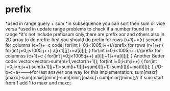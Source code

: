 # prefix
*used in range query + sum
*in subsequence you can sort then sum or vice versa 
*used in update range problems to check if a number found in a range
*it's not include prefixsum only,there are prefix xor and others also
in 2D array to do prefix:
first you should do prefix for rows (r+1)+=(r)
second for columns (c+1)+=c
code:
for(int i=0;i<1005;i++)//prefix for rows (r+1)+r
        {
            for(int j=0;j<1005;j++)
            a[i+1][j]+=a[i][j];
        }
         for(int i=0;i<1005;i++)//prefix for columnss (c+1)+c
        {
            for(int j=0;j<1005;j++)
            a[i][j+1]+=a[i][j];
        }
 Another Better code:
 vector<vector<int>>sum(m+1,vector<int>(n+1));
         for(int i=0;i<m;i++)
         {
             for(int j=0;j<n;j++)
                 sum[i+1][j+1]=sum[i+1][j]+sum[i][j+1]-sum[i][j]+mat[i][j];
         }
  //D-b-c+a---->for last answer one way for this implementation:
  sum[maxr][maxc]-sum[maxr][minc]-sum[minr][maxc]+sum[minr][minc];// if sum start from 1 add 1 to maxr and maxc;
  
